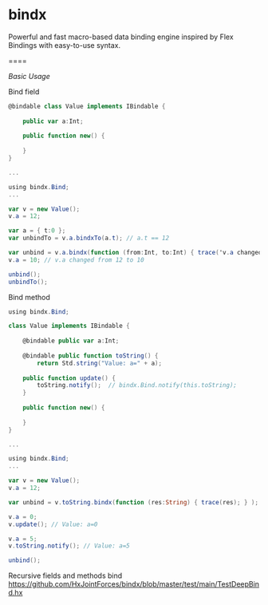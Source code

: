 bindx
====

Powerful and fast macro-based data binding engine inspired by Flex Bindings with easy-to-use syntax.

====


*Basic Usage*

Bind field
```actionscript
@bindable class Value implements IBindable {
	
	public var a:Int;
	
	public function new() {
		
	}
}

...

using bindx.Bind;
...

var v = new Value();
v.a = 12;

var a = { t:0 };
var unbindTo = v.a.bindxTo(a.t); // a.t == 12

var unbind = v.a.bindx(function (from:Int, to:Int) { trace('v.a changed from:$from to:$to'); } );
v.a = 10; // v.a changed from 12 to 10

unbind();
unbindTo();
```


Bind method
```actionscript
using bindx.Bind;

class Value implements IBindable {
	
	@bindable public var a:Int;
	
	@bindable public function toString() {
		return Std.string("Value: a=" + a);
	
	public function update() {
		toString.notify();  // bindx.Bind.notify(this.toString);
	}
	
	public function new() {
		
	}
}

...

using bindx.Bind;
...

var v = new Value();
v.a = 12;

var unbind = v.toString.bindx(function (res:String) { trace(res); } ); // Value: a=12

v.a = 0;
v.update(); // Value: a=0

v.a = 5;
v.toString.notify(); // Value: a=5

unbind();
```

Recursive fields and methods bind https://github.com/HxJointForces/bindx/blob/master/test/main/TestDeepBind.hx
